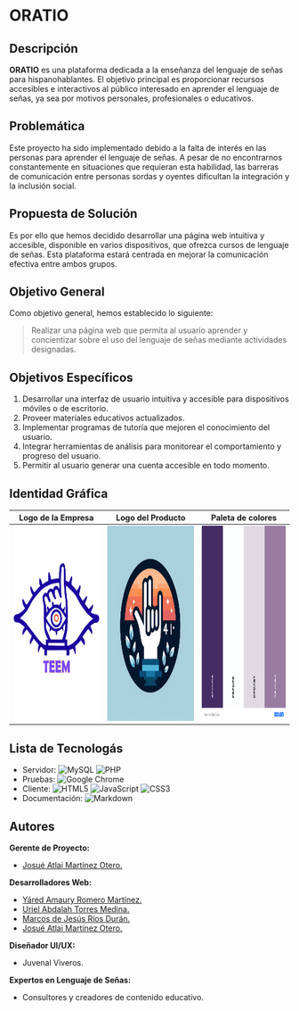 # ORATIO

## Descripción

**ORATIO** es una plataforma dedicada a la enseñanza del lenguaje de señas para hispanohablantes. El objetivo principal es proporcionar recursos accesibles e interactivos al público interesado en aprender el lenguaje de señas, ya sea por motivos personales, profesionales o educativos.

## Problemática

Este proyecto ha sido implementado debido a la falta de interés en las personas para aprender el lenguaje de señas. A pesar de no encontrarnos constantemente en situaciones que requieran esta habilidad, las barreras de comunicación entre personas sordas y oyentes dificultan la integración y la inclusión social.

## Propuesta de Solución

Es por ello que hemos decidido desarrollar una página web intuitiva y accesible, disponible en varios dispositivos, que ofrezca cursos de lenguaje de señas. Esta plataforma estará centrada en mejorar la comunicación efectiva entre ambos grupos.

## Objetivo General

Como objetivo general, hemos establecido lo siguiente:

> Realizar una página web que permita al usuario aprender y concientizar sobre el uso del lenguaje de señas mediante actividades designadas.

## Objetivos Específicos

1. Desarrollar una interfaz de usuario intuitiva y accesible para dispositivos móviles o de escritorio.
2. Proveer materiales educativos actualizados.
3. Implementar programas de tutoría que mejoren el conocimiento del usuario.
4. Integrar herramientas de análisis para monitorear el comportamiento y progreso del usuario.
5. Permitir al usuario generar una cuenta accesible en todo momento.


## Identidad Gráfica

| Logo de la Empresa | Logo del Producto | Paleta de colores |
| ------------------------------- | ------------------------------- | ------------------------------- |
| <img src="LogoTEEM.jpg" alt="Logo TEEM" width="250" height="350"> | <img src="oratio_new.jpeg" alt="Logo Oratio" width="250" height="350"> | <img src="Paleta_de_colores.png" alt="Paleta de colores" width="250" height="350"> |

## Lista de Tecnologás

- Servidor: ![MySQL](https://img.shields.io/badge/mysql-4479A1.svg?style=for-the-badge&logo=mysql&logoColor=white) ![PHP](https://img.shields.io/badge/php-%23777BB4.svg?style=for-thebadge&logo=php&logoColor=white)
- Pruebas: ![Google Chrome](https://img.shields.io/badge/Google%20Chrome-4285F4?style=for-the-badge&logo=GoogleChrome&logoColor=white)
- Cliente: ![HTML5](https://img.shields.io/badge/html5-%23E34F26.svg?style=for-the-badge&logo=html5&logoColor=white) ![JavaScript](https://img.shields.io/badge/javascript-%23323330.svg?style=for-the-badge&logo=javascript&logoColor=%23F7DF1E) ![CSS3](https://img.shields.io/badge/css3-%231572B6.svg?style=for-the-badge&logo=css3&logoColor=white)
- Documentación: ![Markdown](https://img.shields.io/badge/markdown-%23000000.svg?style=for-the-badge&logo=markdown&logoColor=white)

## Autores

**Gerente de Proyecto:** 
- [Josué Atlai Martínez Otero.](https://github.com/Josue-Martinez-Otero)

**Desarrolladores Web:** 
- [Yáred Amaury Romero Martínez.](https://github.com/AmauryRomero1285)
- [Uriel Abdalah Torres Medina.](https://github.com/UrielMedina0302)
- [Marcos de Jesús Ríos Durán.](https://github.com/Marcos-Jesus-Rios-Duran)
- [Josué Atlai Martínez Otero.](https://github.com/Josue-Martinez-Otero)
  
**Diseñador UI/UX:** 
- Juvenal Viveros.
  
**Expertos en Lenguaje de Señas:** 
- Consultores y creadores de contenido educativo.


